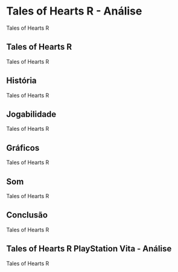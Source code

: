 ---
---

# Tales of Hearts R - Análise

Tales of Hearts R

## Tales of Hearts R

Tales of Hearts R

## História

Tales of Hearts R

## Jogabilidade

Tales of Hearts R

## Gráficos

Tales of Hearts R

## Som

Tales of Hearts R

## Conclusão

Tales of Hearts R

## Tales of Hearts R PlayStation Vita - Análise

Tales of Hearts R
